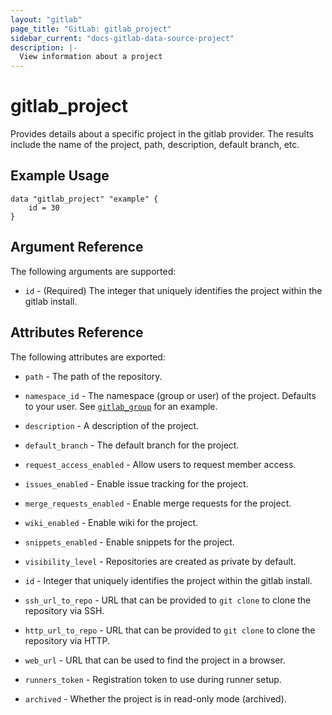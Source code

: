 ```yaml
---
layout: "gitlab"
page_title: "GitLab: gitlab_project"
sidebar_current: "docs-gitlab-data-source-project"
description: |-
  View information about a project
---
```


# gitlab\_project

Provides details about a specific project in the gitlab provider. The results include the name of the project, path, description, default branch, etc.

## Example Usage

```hcl
data "gitlab_project" "example" {
	id = 30
}
```

## Argument Reference

The following arguments are supported:

* `id` - (Required) The integer that uniquely identifies the project within the gitlab install.

## Attributes Reference

The following attributes are exported:

* `path` - The path of the repository.

* `namespace_id` - The namespace (group or user) of the project. Defaults to your user.
  See [`gitlab_group`](../r/group.html) for an example.

* `description` - A description of the project.

* `default_branch` - The default branch for the project.

* `request_access_enabled` - Allow users to request member access.

* `issues_enabled` - Enable issue tracking for the project.

* `merge_requests_enabled` - Enable merge requests for the project.

* `wiki_enabled` - Enable wiki for the project.

* `snippets_enabled` - Enable snippets for the project.

* `visibility_level` -  Repositories are created as private by default.

* `id` - Integer that uniquely identifies the project within the gitlab install.

* `ssh_url_to_repo` - URL that can be provided to `git clone` to clone the
  repository via SSH.

* `http_url_to_repo` - URL that can be provided to `git clone` to clone the
  repository via HTTP.

* `web_url` - URL that can be used to find the project in a browser.

* `runners_token` - Registration token to use during runner setup.

* `archived` - Whether the project is in read-only mode (archived).
